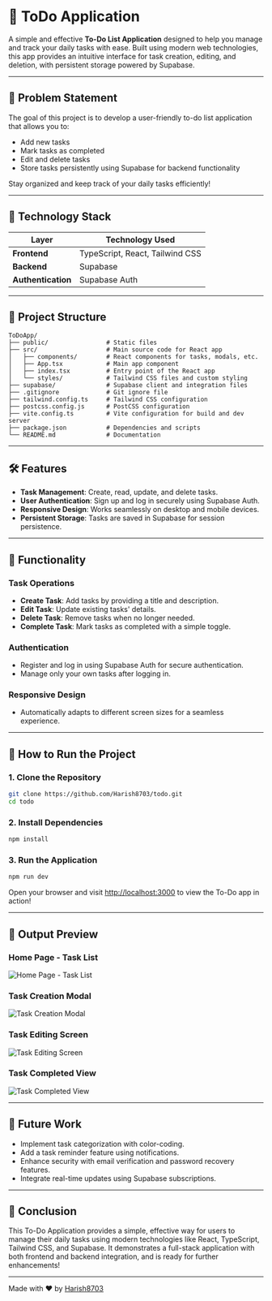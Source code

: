 # 📝 ToDo Application

A simple and effective **To-Do List Application** designed to help you manage and track your daily tasks with ease. Built using modern web technologies, this app provides an intuitive interface for task creation, editing, and deletion, with persistent storage powered by Supabase.

---

## 🚀 Problem Statement

The goal of this project is to develop a user-friendly to-do list application that allows you to:

- Add new tasks
- Mark tasks as completed
- Edit and delete tasks
- Store tasks persistently using Supabase for backend functionality

Stay organized and keep track of your daily tasks efficiently!

---

## 🔧 Technology Stack

| **Layer**            | **Technology Used**              |
|----------------------|----------------------------------|
| **Frontend**         | TypeScript, React, Tailwind CSS  |
| **Backend**          | Supabase                         |
| **Authentication**   | Supabase Auth                    |

---

## 📁 Project Structure

```
ToDoApp/
├── public/                # Static files
├── src/                   # Main source code for React app
│   ├── components/        # React components for tasks, modals, etc.
│   ├── App.tsx            # Main app component
│   ├── index.tsx          # Entry point of the React app
│   └── styles/            # Tailwind CSS files and custom styling
├── supabase/              # Supabase client and integration files
├── .gitignore             # Git ignore file
├── tailwind.config.ts     # Tailwind CSS configuration
├── postcss.config.js      # PostCSS configuration
├── vite.config.ts         # Vite configuration for build and dev server
├── package.json           # Dependencies and scripts
└── README.md              # Documentation
```

---

## 🛠 Features

- **Task Management**: Create, read, update, and delete tasks.
- **User Authentication**: Sign up and log in securely using Supabase Auth.
- **Responsive Design**: Works seamlessly on desktop and mobile devices.
- **Persistent Storage**: Tasks are saved in Supabase for session persistence.

---

## 🤖 Functionality

### Task Operations

- **Create Task**: Add tasks by providing a title and description.
- **Edit Task**: Update existing tasks' details.
- **Delete Task**: Remove tasks when no longer needed.
- **Complete Task**: Mark tasks as completed with a simple toggle.

### Authentication

- Register and log in using Supabase Auth for secure authentication.
- Manage only your own tasks after logging in.

### Responsive Design

- Automatically adapts to different screen sizes for a seamless experience.

---

## 📝 How to Run the Project

### 1. Clone the Repository

```bash
git clone https://github.com/Harish8703/todo.git
cd todo
```

### 2. Install Dependencies

```bash
npm install
```

### 3. Run the Application

```bash
npm run dev
```

Open your browser and visit [http://localhost:3000](http://localhost:3000) to view the To-Do app in action!

---

## 📸 Output Preview

### Home Page - Task List
![Home Page - Task List](./OutputPreview/1.jpeg)

### Task Creation Modal
![Task Creation Modal](./OutputPreview/2.jpeg)

### Task Editing Screen
![Task Editing Screen](./OutputPreview/3.jpeg)

### Task Completed View
![Task Completed View](./OutputPreview/4.jpeg)

---

## 🔮 Future Work

- Implement task categorization with color-coding.
- Add a task reminder feature using notifications.
- Enhance security with email verification and password recovery features.
- Integrate real-time updates using Supabase subscriptions.

---

## 🏁 Conclusion

This To-Do Application provides a simple, effective way for users to manage their daily tasks using modern technologies like React, TypeScript, Tailwind CSS, and Supabase. It demonstrates a full-stack application with both frontend and backend integration, and is ready for further enhancements!

---

Made with ❤️ by [Harish8703](https://github.com/Harish8703)
